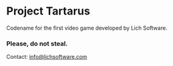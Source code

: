 # Project Tartarus

Codename for the first video game developed by Lich Software.

### Please, do not steal.

Contact: info@lichsoftware.com